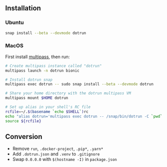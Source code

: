 ## Installation

### Ubuntu

``` bash
snap install --beta --devmode dotrun
```

### MacOS

First install [multipass](https://multipass.run/), then run:

``` bash
# Create multipass instance called "dotrun"
multipass launch -n dotrun bionic

# Install dotrun snap
multipass exec dotrun -- sudo snap install --beta --devmode dotrun

# Share your home directory with the dotrun multipass VM
multipass mount $HOME dotrun

# Set up alias in your shell's RC file
rcfile=~/.$(basename `echo $SHELL`)rc
echo "alias dotrun='multipass exec dotrun -- /snap/bin/dotrun -C `pwd`'" >> ${rcfile}
source ${rcfile}
```

## Conversion

- Remove `run`, `.docker-project`, `.pip*`, `.yarn*`
- Add `.dotrun.json` and `.venv` to `.gitignore`
- Swap `0.0.0.0` with `$(hostname -I)` in `package.json`
